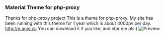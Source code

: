 ### Material Theme for php-proxy
Thanks for php-proxy project
This is a theme for php-proxy.
My site has been running with this theme for 1 year which is about 4000pv per day.
http://p.qnid.cc
You can download it if you like, and star me pls:)
![Preview](http://cc.365cent.com/preview.png)
